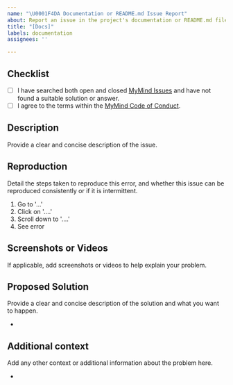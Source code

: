 ```yaml
---
name: "\U0001F4DA Documentation or README.md Issue Report"
about: Report an issue in the project's documentation or README.md file.
title: "[Docs]"
labels: documentation
assignees: ''

---
```


## **Checklist**
- [ ] I have searched both open and closed [MyMind Issues](https://github.com/towaquimbayo/MyMind/issues) and have not found a suitable solution or answer.
- [ ] I agree to the terms within the [MyMind Code of Conduct](https://github.com/towaquimbayo/MyMind/blob/main/CODE_OF_CONDUCT.md).

## **Description**
Provide a clear and concise description of the issue.

## **Reproduction**
Detail the steps taken to reproduce this error, and whether this issue can be reproduced consistently or if it is intermittent.

1. Go to '...'
2. Click on '....'
3. Scroll down to '....'
4. See error

## **Screenshots or Videos**
If applicable, add screenshots or videos to help explain your problem.

## **Proposed Solution**
Provide a clear and concise description of the solution and what you want to happen.

*

## **Additional context**
Add any other context or additional information about the problem here.

*
